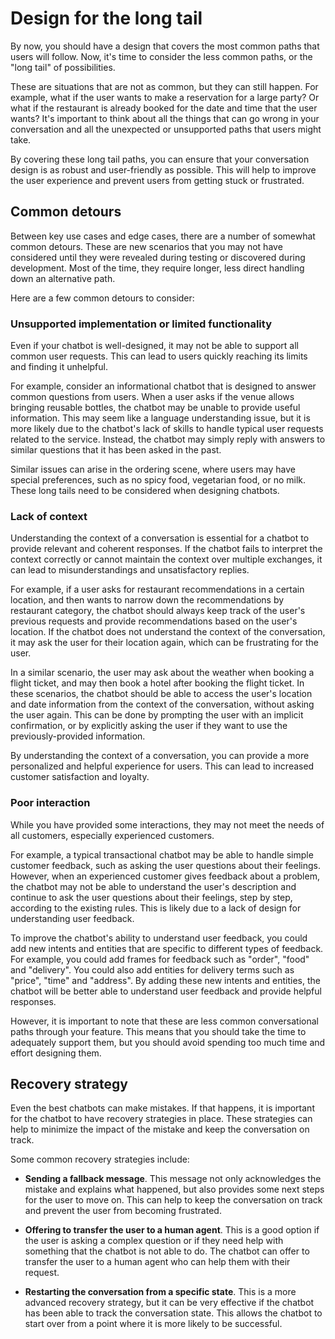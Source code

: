 # Design for the long tail

By now, you should have a design that covers the most common paths that users will follow. Now, it's time to consider the less common paths, or the "long tail" of possibilities.

These are situations that are not as common, but they can still happen. For example, what if the user wants to make a reservation for a large party? Or what if the restaurant is already booked for the date and time that the user wants? It's important to think about all the things that can go wrong in your conversation and all the unexpected or unsupported paths that users might take.

By covering these long tail paths, you can ensure that your conversation design is as robust and user-friendly as possible. This will help to improve the user experience and prevent users from getting stuck or frustrated.

## Common detours 

Between key use cases and edge cases, there are a number of somewhat common detours. These are new scenarios that you may not have considered until they were revealed during testing or discovered during development. Most of the time, they require longer, less direct handling down an alternative path.

Here are a few common detours to consider: 

### Unsupported implementation or limited functionality

Even if your chatbot is well-designed, it may not be able to support all common user requests. This can lead to users quickly reaching its limits and finding it unhelpful.

For example, consider an informational chatbot that is designed to answer common questions from users. When a user asks if the venue allows bringing reusable bottles, the chatbot may be unable to provide useful information. This may seem like a language understanding issue, but it is more likely due to the chatbot's lack of skills to handle typical user requests related to the service. Instead, the chatbot may simply reply with answers to similar questions that it has been asked in the past.

Similar issues can arise in the ordering scene, where users may have special preferences, such as no spicy food, vegetarian food, or no milk. These long tails need to be considered when designing chatbots.

### Lack of context

Understanding the context of a conversation is essential for a chatbot to provide relevant and coherent responses. If the chatbot fails to interpret the context correctly or cannot maintain the context over multiple exchanges, it can lead to misunderstandings and unsatisfactory replies.

For example, if a user asks for restaurant recommendations in a certain location, and then wants to narrow down the recommendations by restaurant category, the chatbot should always keep track of the user's previous requests and provide recommendations based on the user's location. If the chatbot does not understand the context of the conversation, it may ask the user for their location again, which can be frustrating for the user.

In a similar scenario, the user may ask about the weather when booking a flight ticket, and may then book a hotel after booking the flight ticket. In these scenarios, the chatbot should be able to access the user's location and date information from the context of the conversation, without asking the user again. This can be done by prompting the user with an implicit confirmation, or by explicitly asking the user if they want to use the previously-provided information.

By understanding the context of a conversation, you can provide a more personalized and helpful experience for users. This can lead to increased customer satisfaction and loyalty.

### Poor interaction

While you have provided some interactions, they may not meet the needs of all customers, especially experienced customers. 

For example, a typical transactional chatbot may be able to handle simple customer feedback, such as asking the user questions about their feelings. However, when an experienced customer gives feedback about a problem, the chatbot may not be able to understand the user's description and continue to ask the user questions about their feelings, step by step, according to the existing rules. This is likely due to a lack of design for understanding user feedback.

To improve the chatbot's ability to understand user feedback, you could add new intents and entities that are specific to different types of feedback. For example, you could add frames for feedback such as "order", "food" and "delivery". You could also add entities for delivery terms such as "price", "time" and "address". By adding these new intents and entities, the chatbot will be better able to understand user feedback and provide helpful responses.

However, it is important to note that these are less common conversational paths through your feature. This means that you should take the time to adequately support them, but you should avoid spending too much time and effort designing them.

## Recovery strategy

Even the best chatbots can make mistakes. If that happens, it is important for the chatbot to have recovery strategies in place. These strategies can help to minimize the impact of the mistake and keep the conversation on track.

Some common recovery strategies include:

- **Sending a fallback message**. This message not only acknowledges the mistake and explains what happened, but also provides some next steps for the user to move on. This can help to keep the conversation on track and prevent the user from becoming frustrated.

- **Offering to transfer the user to a human agent**. This is a good option if the user is asking a complex question or if they need help with something that the chatbot is not able to do. The chatbot can offer to transfer the user to a human agent who can help them with their request.

- **Restarting the conversation from a specific state**. This is a more advanced recovery strategy, but it can be very effective if the chatbot has been able to track the conversation state. This allows the chatbot to start over from a point where it is more likely to be successful.
